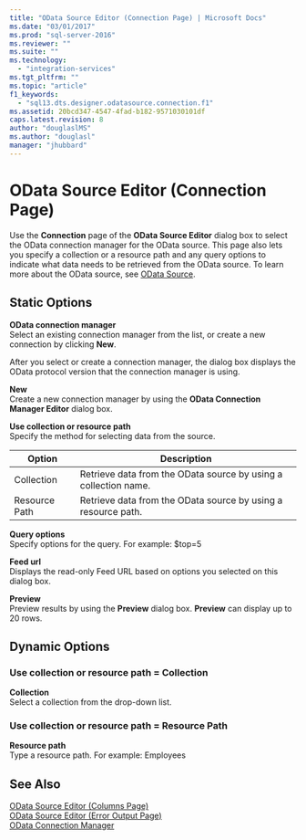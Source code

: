 ```yaml
---
title: "OData Source Editor (Connection Page) | Microsoft Docs"
ms.date: "03/01/2017"
ms.prod: "sql-server-2016"
ms.reviewer: ""
ms.suite: ""
ms.technology: 
  - "integration-services"
ms.tgt_pltfrm: ""
ms.topic: "article"
f1_keywords: 
  - "sql13.dts.designer.odatasource.connection.f1"
ms.assetid: 20bcd347-4547-4fad-b182-9571030101df
caps.latest.revision: 8
author: "douglaslMS"
ms.author: "douglasl"
manager: "jhubbard"
---
```

# OData Source Editor (Connection Page)
  Use the **Connection** page of the **OData Source Editor** dialog box to select the OData connection manager for the OData source. This page also lets you specify a collection or a resource path and any query options to indicate what data needs to be retrieved from the OData source. To learn more about the OData source, see [OData Source](../../integration-services/data-flow/odata-source.md).  
  
## Static Options  
 **OData connection manager**  
 Select an existing connection manager from the list, or create a new connection by clicking **New**.  
  
 After you select or create a connection manager, the dialog box displays the OData protocol version that the connection manager is using.  
  
 **New**  
 Create a new connection manager by using the **OData Connection Manager Editor** dialog box.  
  
 **Use collection or resource path**  
 Specify the method for selecting data from the source.  
  
|Option|Description|  
|------------|-----------------|  
|Collection|Retrieve data from the OData source by using a collection name.|  
|Resource Path|Retrieve data from the OData source by using a resource path.|  
  
 **Query options**  
 Specify options for the query.  For example: $top=5  
  
 **Feed url**  
 Displays the read-only Feed URL based on options you selected on this dialog box.  
  
 **Preview**  
 Preview results by using the **Preview** dialog box. **Preview** can display up to 20 rows.  
  
## Dynamic Options  
  
### Use collection or resource path = Collection  
 **Collection**  
 Select a collection from the drop-down list.  
  
### Use collection or resource path = Resource Path  
 **Resource path**  
 Type a resource path. For example: Employees  
  
## See Also  
 [OData Source Editor &#40;Columns Page&#41;](../../integration-services/data-flow/odata-source-editor-columns-page.md)   
 [OData Source Editor &#40;Error Output Page&#41;](../../integration-services/data-flow/odata-source-editor-error-output-page.md)   
 [OData Connection Manager](../../integration-services/connection-manager/odata-connection-manager.md)  
  
  
